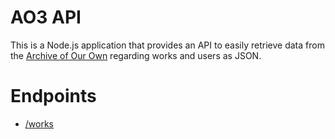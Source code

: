 # AO3 API
This is a Node.js application that provides an API to easily retrieve data from the [Archive of Our Own](https://archiveofourown.org) regarding works and users as JSON.

# Endpoints

* [/works](docs/endpoints/works.md)